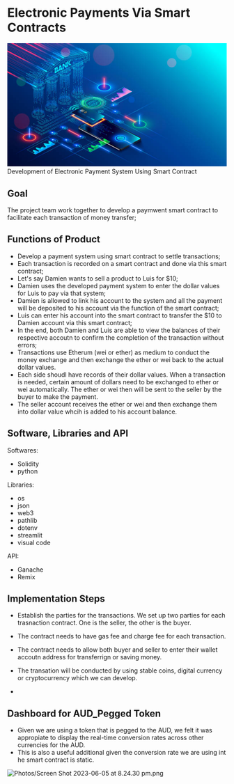 # Electronic Payments Via Smart Contracts 
![istockphoto-1266975549-612x612.png](./Photos/istockphoto-1266975549-612x612.jpg)
Development of Electronic Payment System Using Smart Contract

## Goal

The project team work together to develop a paymwent smart contract to facilitate each transaction of money transfer;

## Functions of Product

* Develop a payment system using smart contract to settle transactions;
* Each transaction is recorded on a smart contract and done via this smart contract;
* Let's say Damien wants to sell a product to Luis for $10;
* Damien uses the developed payment system to enter the dollar values for Luis to pay via that system;
* Damien is allowed to link his account to the system and all the payment will be deposited to his account via the function of the smart contract;
* Luis can enter his account into the smart contract to transfer the $10 to Damien account via this smart contract;
* In the end, both Damien and Luis are able to view the balances of their respective accoutn to confirm the completion of the transaction without errors;
* Transactions use Etherum (wei or ether) as medium to conduct the money exchange and then exchange the ether or wei back to the actual dollar values. 
* Each side shoudl have records of their dollar values. When a transaction is needed, certain amount of dollars need to be exchanged to ether or wei automatically. The ether or wei then will be sent to the seller by the buyer to make the payment. 
* The seller account receives the ether or wei and then exchange them into dollar value whcih is added to his account balance.

## Software, Libraries and API

Softwares:

* Solidity
* python

Libraries:

* os
* json
* web3
* pathlib
* dotenv
* streamlit
* visual code

API:

* Ganache
* Remix

## Implementation Steps

* Establish the parties for the transactions. We set up two parties for each trasnaction contract. One is the seller, the other is the buyer. 

* The contract needs to have gas fee and charge fee for each transaction.

* The contract needs to allow both buyer and seller to enter their wallet accoutn address for transferrign or saving money.

* The transation will be conducted by using stable coins, digital currency or cryptocurrency which we can develop. 

*

## Dashboard for AUD_Pegged Token

* Given we are using a token that is pegged to the AUD, we felt it was appropiate to display the real-time conversion rates across other currencies for the AUD.
* This is also a useful additional given the conversion rate we are using int he smart contract is static.

![Photos/Screen Shot 2023-06-05 at 8.24.30 pm.png](https://github.com/Explictz/Project-3/blob/main/Photos/Screen%20Shot%202023-06-05%20at%208.24.30%20pm.png)
